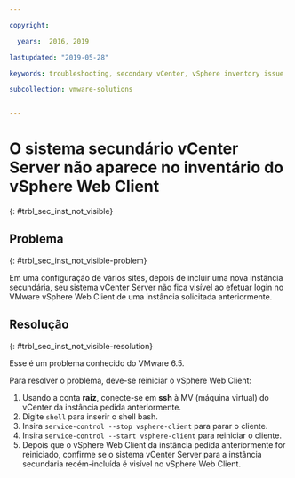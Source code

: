 ```yaml
---

copyright:

  years:  2016, 2019

lastupdated: "2019-05-28"

keywords: troubleshooting, secondary vCenter, vSphere inventory issue

subcollection: vmware-solutions


---
```


# O sistema secundário vCenter Server não aparece no inventário do vSphere Web Client
{: #trbl_sec_inst_not_visible}

## Problema
{: #trbl_sec_inst_not_visible-problem}

Em uma configuração de vários sites, depois de incluir uma nova instância secundária, seu sistema vCenter Server não fica visível ao efetuar login no VMware vSphere Web Client de uma instância solicitada anteriormente.

## Resolução
{: #trbl_sec_inst_not_visible-resolution}

Esse é um problema conhecido do VMware 6.5.

Para resolver o problema, deve-se reiniciar o vSphere Web Client:

1. Usando a conta **raiz**, conecte-se em **ssh** à MV (máquina virtual) do vCenter da instância pedida anteriormente.
2. Digite ``shell`` para inserir o shell bash.
3. Insira `service-control --stop vsphere-client` para parar o cliente.
4. Insira `service-control --start vsphere-client` para reiniciar o cliente.
5. Depois que o vSphere Web Client da instância pedida anteriormente for reiniciado, confirme se o sistema vCenter Server para a instância secundária recém-incluída é visível no vSphere Web Client.
